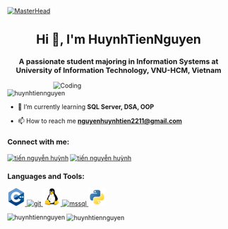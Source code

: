 [![MasterHead](https://firebasestorage.googleapis.com/v0/b/flexi-coding.appspot.com/o/dempgi7-520f8d5f-63d4-4453-8822-dbc149ae27f8.gif?alt=media&token=91c0c7b2-93c3-4029-b011-1a8703c5730d)](https://rishavchanda.io)
<h1 align="center">Hi 👋, I'm HuynhTienNguyen</h1>
<h3 align="center">A passionate student majoring in Information Systems at University of Information Technology, VNU-HCM, Vietnam</h3>

<img align="right" alt="Coding" width="400" src="https://cdn.dribbble.com/users/50886/screenshots/2710024/coding.gif">

<p align="left"> <img src="https://komarev.com/ghpvc/?username=huynhtiennguyen&label=Profile%20views&color=0e75b6&style=flat" alt="huynhtiennguyen" /> </p>

- 🌱 I’m currently learning **SQL Server, DSA, OOP**

- 📫 How to reach me **nguyenhuynhtien2211@gmail.com**

<h3 align="left">Connect with me:</h3>
<p align="left">
<a href="https://linkedin.com/in/Tiến Nguyễn Huỳnh" target="blank"><img align="center" src="https://raw.githubusercontent.com/rahuldkjain/github-profile-readme-generator/master/src/images/icons/Social/linked-in-alt.svg" alt="tiến nguyễn huỳnh" height="30" width="40" /></a>
<a href="https://www.hackerrank.com/Tiến Nguyễn Huỳnh" target="blank"><img align="center" src="https://raw.githubusercontent.com/rahuldkjain/github-profile-readme-generator/master/src/images/icons/Social/hackerrank.svg" alt="tiến nguyễn huỳnh" height="30" width="40" /></a>
</p>

<h3 align="left">Languages and Tools:</h3>
<p align="left"> <a href="https://www.w3schools.com/cpp/" target="_blank" rel="noreferrer"> <img src="https://raw.githubusercontent.com/devicons/devicon/master/icons/cplusplus/cplusplus-original.svg" alt="cplusplus" width="40" height="40"/> </a> <a href="https://git-scm.com/" target="_blank" rel="noreferrer"> <img src="https://www.vectorlogo.zone/logos/git-scm/git-scm-icon.svg" alt="git" width="40" height="40"/> </a> <a href="https://www.linux.org/" target="_blank" rel="noreferrer"> <img src="https://raw.githubusercontent.com/devicons/devicon/master/icons/linux/linux-original.svg" alt="linux" width="40" height="40"/> </a> <a href="https://www.microsoft.com/en-us/sql-server" target="_blank" rel="noreferrer"> <img src="https://www.svgrepo.com/show/303229/microsoft-sql-server-logo.svg" alt="mssql" width="40" height="40"/> </a> <a href="https://www.python.org" target="_blank" rel="noreferrer"> <img src="https://raw.githubusercontent.com/devicons/devicon/master/icons/python/python-original.svg" alt="python" width="40" height="40"/> </a> </p>

<p><img align="left" src="https://github-readme-stats.vercel.app/api/top-langs?username=huynhtiennguyen&show_icons=true&locale=en&layout=compact" alt="huynhtiennguyen" /></p>

<p>&nbsp;<img align="center" src="https://github-readme-stats.vercel.app/api?username=huynhtiennguyen&show_icons=true&locale=en" alt="huynhtiennguyen" /></p>

